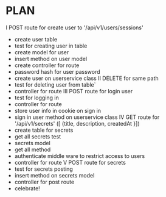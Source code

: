 # PLAN

I POST route for create user to '/api/v1/users/sessions'
- create user table
- test for creating user in table
- create model for user
- insert method on user model
- create controller for route
- password hash for user password
- create user on userservice class
II DELETE for same path
- test for deleting user from table`
- controller for route
III POST route for login user
- test for logging in
- controller for route
- store user info in cookie on sign in
- sign in user method on userservice class
IV GET route for '/api/v1/secrets' ([ {title, description, createdAt }])
- create table for secrets
- get all secrets test
- secrets model
- get all method
- authenticate middle ware to restrict access to users
- controller for route
V POST route for secrets
- test for secrets posting
- insert method on secrets model
- controller for post route
- celebrate!
